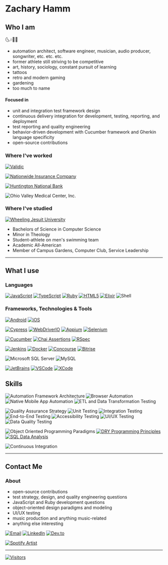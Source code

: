 # Zachary Hamm

## Who I am

🌜🎶🎵🌛

- automation architect, software engineer, musician, audio producer, songwriter, etc. etc. etc.
- former athlete still striving to be competitive
- art, history, sociology, constant pursuit of learning 
- tattoos
- retro and modern gaming
- gardening
- too much to name


#### Focused in
- unit and integration test framework design
- continuous delivery integration for development, testing, reporting, and deployment
- test reporting and quality engineering
- behavior-driven development with Cucumber framework and Gherkin language specificity
- open-source contributions



### Where I've worked

[![Validic](https://img.shields.io/badge/Validic-Software%20Engineer%20II-F5F5F5?style=flat-square&labelColor=rgb(4%2C%2070%2C%20115))](https://validic.com/)

[![Nationwide Insurance Company](https://img.shields.io/badge/Nationwide%20Insurance%20Company-Senior%20Application%20Developer-F5F5F5?style=flat-square&labelColor=0047bb)](https://www.nationwide.com/)

[![Huntington National Bank](https://img.shields.io/badge/Huntington%20National%20Bank-Automation%20Developer%20Analyst-F5F5F5?style=flat-square&labelColor=rgb(91%2C%20166%2C%2069))](https://www.huntington.com/)

![Ohio Valley Medical Center, Inc.](https://img.shields.io/badge/Ohio%20Valley%20Medical%20Center%2C%20Inc.-Data%20Analyst-F5F5F5?style=flat-square&labelColor=rgb(0%2C72%2C46))


### Where I've studied

[![Wheeling Jesuit University](https://img.shields.io/badge/University-Wheeling%20Jesuit%20Univeristy-%23d90937?style=flat-square)](https://wheeling.edu/)
- Bachelors of Science in Computer Science
- Minor in Theology
- Student-athlete on men's swimming team
- Academic All-American
- Member of Campus Gardens, Computer Club, Service Leadership

***

## What I use

### Languages

[![JavaScript](https://img.shields.io/badge/JavaScript-323330?style=flat-square&logo=javascript&logoColor=F7DF1E)](https://www.javascript.com/)
[![TypeScript](https://img.shields.io/badge/TypeScript-007ACC?style=flat-square&logo=typescript&logoColor=white)](https://www.typescriptlang.org/)
[![Ruby](https://img.shields.io/badge/Ruby-CC342D?style=flat-square&logo=ruby&logoColor=white)](https://www.ruby-lang.org/en/)
[![HTML5](https://img.shields.io/badge/HTML5-E34F26?style=flat-square&logo=html5&logoColor=white)](https://html.com/html5/)
[![Elixir](https://img.shields.io/badge/Elixir-4B275F?style=flat-square&logo=elixir&logoColor=white)](https://elixir-lang.org/)
![Shell](https://img.shields.io/badge/Shell_Script-121011?style=flat-square&logo=gnu-bash&logoColor=white)

### Frameworks, Technologies & Tools

[![Android](https://img.shields.io/badge/Mobile-Android-3DDC84?style=flat-square&logo=android&logoColor=3DDC84)](https://www.android.com/)
[![iOS](https://img.shields.io/badge/Mobile-iOS-000000?style=flat-square&logo=ios&logoColor=white)](https://www.apple.com/ios/)

[![Cypress](https://img.shields.io/badge/Automation-Cypress-17202C?style=flat-square&logo=cypress&logoColor=17202C)](https://www.cypress.io/)
[![WebDriverIO](https://img.shields.io/badge/Automation-WebDriverIO-rgb(234%2C%2089%2C%206)?style=flat-square&logo=webdriverio&logoColor=rgb(234%2C%2089%2C%206))](https://www.webdriver.io/)
[![Appium](https://img.shields.io/badge/Automation-Appium-rgb(124%2C%2074%2C%20161)?style=flat-square&logo=appium)](https://appium.io/)
[![Selenium](https://img.shields.io/badge/Automation-Selenium-43B02A?style=flat-square&logo=Selenium&logoColor=white)](https://www.selenium.dev/)


[![Cucumber](https://img.shields.io/badge/BDD-Cucumber-brightgreen?style=flat-square&logo=cucumber&labelColor=173647)](https://cucumber.io/)
[![Chai Assertions](https://img.shields.io/badge/BDD-chai-A30701?style=flat-square&logo=chai&logoColor=white)](https://www.chaijs.com/)
[![RSpec](https://img.shields.io/badge/BDD%20-RSpec-rgb(246%2C53%2C85)?style=flat-square&logo=rspec)](https://rspec.info/)


[![Jenkins](https://img.shields.io/badge/CI-Jenkins-D24939?style=flat-square&logo=Jenkins&logoColor=white)](https://jenkins.io/)
[![Docker](https://img.shields.io/badge/CI-Docker-2CA5E0?style=flat-square&logo=docker&logoColor=2CA5E0)](https://www.docker.com/)
[![Concourse](https://img.shields.io/badge/CI-Concourse-rgb(74%2C%20144%2C%20226)?logo=concourse&style=flat-square)](https://www.concourse-ci.org/)
[![Bitrise](https://img.shields.io/badge/CI-Bitrise-760fc3?style=flat-square&logo=bitrise)](https://www.bitrise.io)

![Microsoft SQL Server](https://img.shields.io/badge/DB-Microsoft%20SQL%20Server-CC2927?style=flat-square&logo=microsoft%20sql%20server&logoColor=white)
![MySQL](https://img.shields.io/badge/DB-MySQL-005C84?style=flat-square&logo=mysql&logoColor=white)

[![JetBrains](https://img.shields.io/badge/IDE-JetBrains%20Suite-173647?logo=jetbrains&style=flat-square)](https://www.jetbrains.com/)
[![VSCode](https://img.shields.io/badge/IDE-Visual_Studio_Code-0078D4?style=flat-square&logo=visual%20studio%20code&logoColor=white)](https://code.visualstudio.com/)
[![XCode](https://img.shields.io/badge/IDE-Xcode-007ACC?style=flat-square&logo=Xcode&logoColor=white)](https://developer.apple.com/xcode/)

## Skills
![Automation Framework Architecture](https://img.shields.io/badge/Quality%20Engineering-Framework%20Architecture%20-663399?style=flat-square)
![Browser Automation](https://img.shields.io/badge/Quality%20Engineering-Browser%20Automation%20-663399?style=flat-square)
![Native Mobile App Automation](https://img.shields.io/badge/Quality%20Engineering-Native%20Mobile%20App%20Automation%20-663399?style=flat-square)
![ETL and Data Transformation Testing](https://img.shields.io/badge/Quality%20Engineering-ETL/Data%20Engineering%20Automation%20-663399?style=flat-square)

![Quality Assurance Strategy](https://img.shields.io/badge/Testing-Quality%20Assurance%20Strategy-6B8E23?style=flat-square)
![Unit Testing](https://img.shields.io/badge/Testing-%20Unit%20And%20Spec-6B8E23?style=flat-square)
![Integration Testing](https://img.shields.io/badge/Testing-%20Integration-6B8E23?style=flat-square)
![End-to-End Testing](https://img.shields.io/badge/Testing-End--to--end-6B8E23?style=flat-square)
![Accessibility Testing](https://img.shields.io/badge/Testing-%20Accessibility-6B8E23?style=flat-square)
![UI/UX Testing](https://img.shields.io/badge/Testing-UI/UX-6B8E23?style=flat-square)
![Data Quality Testing](https://img.shields.io/badge/Testing-Data%20Quality%20And%20ETL-6B8E23?style=flat-square)

![Object Oriented Programming Paradigms](https://img.shields.io/badge/Coding-Object%20Oriented%20Paradigms-FFD700?style=flat-square)
[![DRY Programming Principles](https://img.shields.io/badge/Coding-DRY%20Programming%20Principles-FFD700?style=flat-square)](https://en.wikipedia.org/wiki/Don%27t_repeat_yourself)
[![SQL Data Analysis](https://img.shields.io/badge/Coding-Data%20Analysis%20And%20Reporting-FFD700?style=flat-square)](https://en.wikipedia.org/wiki/Don%27t_repeat_yourself)

![Continuous Integration](https://img.shields.io/badge/DevOps-Continuous%20Integration%20Building-4682B4?style=flat-square)


***

## Contact Me

### About


- open-source contributions
- test strategy, design, and quality engineering questions
- JavaScript and Ruby development questions
- object-oriented design paradigms and modeling
- UI/UX testing
- music production and anything music-related
- anything else interesting



[![Email](https://img.shields.io/badge/Email-zjhamm304+hello@gmail.com-F5F5F5?style=flat-square&labelColor=EA4335&logo=gmail&logoColor=white)](mailto:zjhamm304+hello@gmail.com)
[![LinkedIn](https://img.shields.io/badge/LinkedIn-@hammzj-F5F5F5?style=flat-square&logo=linkedin&logoColor=white&labelColor=0077B5)](https://www.linkedin.com/in/hammzachj/)
[![Dev.to](https://img.shields.io/badge/dev.to-@zjhamm-F5F5F5?style=flat-square&logo=devdotto&logoColor=white&labelColor=0A0A0A)](https://dev.to/zjhamm)

[![Spotify Artist](https://img.shields.io/badge/Spotify-Antisocial%20Rebellion-F5F5F5?&style=flat-square&logo=spotify&logoColor=1ED760)](https://open.spotify.com/artist/6MPyQEZvgsZSYtJ3NXLmWM)

***
<!--
https://www.visitorbadge.io/

Want to keep track of your visitors?
You can keep track of your total hits and seven day visitor overview on our status page:
https://visitorbadge.io/status?path=https://github.com/hammzj

You can also make use of our API to receive the information if you want to integrate it in your system. The API is available at:
https://api.visitorbadge.io/api/status?path=https://github.com/hammzj - GET
-->

[![Visitors](https://api.visitorbadge.io/api/visitors?path=https%3A%2F%2Fgithub.com%2Fhammzj&label=Visitors&countColor=%23daa520)](https://visitorbadge.io/status?path=https%3A%2F%2Fgithub.com%2Fhammzj)

